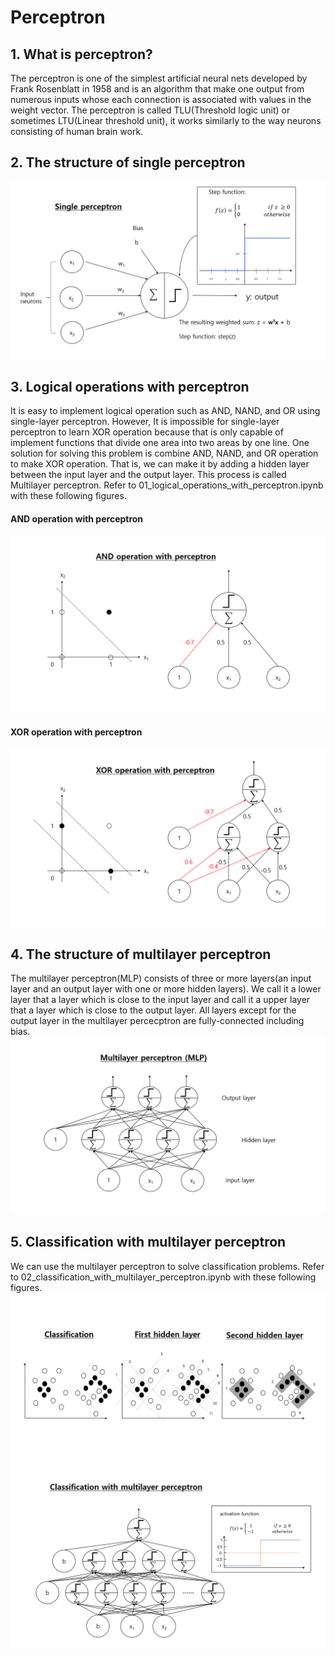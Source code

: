 # Perceptron
## 1. What is perceptron?
The perceptron is one of the simplest artificial neural nets developed by Frank Rosenblatt in 1958 and is an algorithm that make one output from numerous inputs whose each connection is associated with values in the weight vector. The perceptron is called TLU(Threshold logic unit) or sometimes LTU(Linear threshold unit), it works similarly to the way neurons consisting of human brain work.

## 2. The structure of single perceptron
![01_structure_of _single_perceptron](https://github.com/ConstDahoud/perceptron/blob/main/images/01_structure_of%20_single_perceptron.png)

## 3. Logical operations with perceptron
It is easy to implement logical operation such as AND, NAND, and OR using single-layer perceptron. However, It is impossible for single-layer perceptron to learn XOR operation because that is only capable of implement functions that divide one area into two areas by one line. One solution for solving this problem is combine AND, NAND, and OR operation to make XOR operation. That is, we can make it by adding a hidden layer between the input layer and the output layer. This process is called Multilayer perceptron. Refer to 01_logical_operations_with_perceptron.ipynb with these following figures.

#### AND operation with perceptron
![01_and_op_with_perceptron](https://github.com/ConstDahoud/perceptron/blob/main/images/01_and_op_with_perceptron.png)

#### XOR operation with perceptron
![01_xor_op_with_percetron](https://github.com/ConstDahoud/perceptron/blob/main/images/01_xor_op_with_percetron.png)

## 4. The structure of multilayer perceptron
The multilayer perceptron(MLP) consists of three or more layers(an input layer and an output layer with one or more hidden layers). We call it a lower layer that a layer which is close to the input layer and call it a upper layer that a layer which is close to the output layer. All layers except for the output layer in the multilayer percecptron are fully-connected including bias.  
![02_multilayer_perceptron](https://github.com/ConstDahoud/perceptron/blob/main/images/02_multilayer_perceptron.png)

## 5. Classification with multilayer perceptron
We can use the multilayer perceptron to solve classification problems. Refer to 02_classification_with_multilayer_perceptron.ipynb with these following figures.
![02_classification_problem](https://github.com/ConstDahoud/perceptron/blob/main/images/02_classification_problem.png)
![02_multilayer_perceptron](https://github.com/ConstDahoud/perceptron/blob/main/images/02_classification_with_mlp.png)
